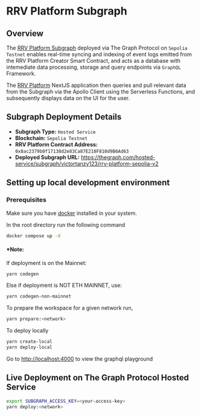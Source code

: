# RRV Platform Subgraph

## Overview

The <a href="https://thegraph.com/hosted-service/subgraph/victortanzy123/rrv-platform-sepolia-v2">RRV Platform Subgraph</a> deployed via The Graph Protocol on `Sepolia Testnet` enables real-time syncing and indexing of event logs emitted from the RRV Platform Creator Smart Contract, and acts as a database with intemediate data processing, storage and query endpoints via `GraphQL` Framework.

The <a href="https://rrv-platform.vercel.app/">RRV Platform</a> NextJS application then queries and pull relevant data from the Subgraph via the Apollo Client using the Serverless Functions, and subsequently displays data on the UI for the user.

## Subgraph Deployment Details

- **Subgraph Type:** `Hosted Service`
- **Blockchain:** `Sepolia Testnet`
- **RRV Platform Contract Address:** `0x8ac2379b0f17138d2e83Ca87E218F810d9B6Ad63`
- **Deployed Subgraph URL:** https://thegraph.com/hosted-service/subgraph/victortanzy123/rrv-platform-sepolia-v2

## Setting up local development environment

### Prerequisites

Make sure you have [docker](https://docs.docker.com/engine/install) installed in your system.

In the root directory run the following command

```bash
docker compose up -d
```

#### \*Note:

If deployment is on the Mainnet:

```bash
yarn codegen
```

Else if deployment is NOT ETH MAINNET, use:

```bash
yarn codegen-non-mainnet
```

To prepare the workspace for a given network run,

```bash
yarn prepare:<network>
```

To deploy locally

```bash
yarn create-local
yarn deploy-local
```

Go to [http://localhost:4000](http://localhost:4000) to view the graphql playground

## Live Deployment on The Graph Protocol Hosted Service

```bash
export SUBGRAPH_ACCESS_KEY=<your-access-key>
yarn deploy:<network>
```
